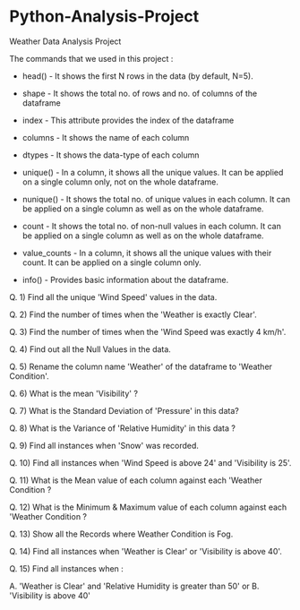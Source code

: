 # Python-Analysis-Project
Weather Data Analysis Project


The commands that we used in this project :


* head() - It shows the first N rows in the data (by default, N=5).

* shape - It shows the total no. of rows and no. of columns of the dataframe

* index - This attribute provides the index of the dataframe

* columns - It shows the name of each column

* dtypes - It shows the data-type of each column

* unique() - In a column, it shows all the unique values. It can be applied on a single column only, not on the whole dataframe.

* nunique() - It shows the total no. of unique values in each column. It can be applied on a single column as well as on the whole dataframe.

* count - It shows the total no. of non-null values in each column. It can be applied on a single column as well as on the whole dataframe.

* value_counts - In a column, it shows all the unique values with their count. It can be applied on a single column only.

* info() - Provides basic information about the dataframe.


  
Q. 1)  Find all the unique 'Wind Speed' values in the data.

Q. 2) Find the number of times when the 'Weather is exactly Clear'.

Q. 3) Find the number of times when the 'Wind Speed was exactly 4 km/h'.

Q. 4) Find out all the Null Values in the data.

Q. 5) Rename the column name 'Weather' of the dataframe to 'Weather Condition'.

Q. 6) What is the mean 'Visibility' ?

Q. 7) What is the Standard Deviation of 'Pressure'  in this data?

Q. 8) What is the Variance of 'Relative Humidity' in this data ?

Q. 9) Find all instances when 'Snow' was recorded.

Q. 10) Find all instances when 'Wind Speed is above 24' and 'Visibility is 25'.

Q. 11) What is the Mean value of each column against each 'Weather Condition ?

Q. 12) What is the Minimum & Maximum value of each column against each 'Weather Condition ?

Q. 13) Show all the Records where Weather Condition is Fog.

Q. 14) Find all instances when 'Weather is Clear' or 'Visibility is above 40'.

Q. 15) Find all instances when :

A. 'Weather is Clear' and 'Relative Humidity is greater than 50'
or
B. 'Visibility is above 40'
